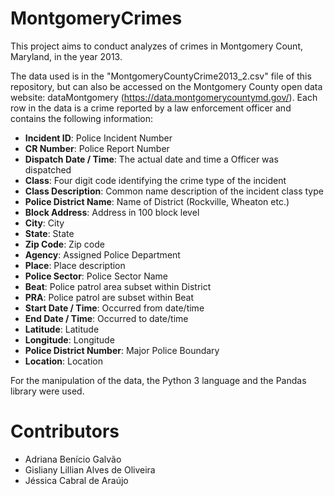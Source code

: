 # MontgomeryCrimes

This project aims to conduct analyzes of crimes in Montgomery Count, Maryland, in the year 2013.

The data used is in the "MontgomeryCountyCrime2013_2.csv" file of this repository, but can also be accessed on the Montgomery County open data website: dataMontgomery (https://data.montgomerycountymd.gov/). Each row in the data is a crime reported by a law enforcement officer and contains the following information:

* **Incident ID**: Police Incident Number
* **CR Number**: Police Report Number
* **Dispatch Date / Time**: The actual date and time a Officer was dispatched
* **Class**: Four digit code identifying the crime type of the incident
* **Class Description**: Common name description of the incident class type
* **Police District Name**: Name of District (Rockville, Wheaton etc.)
* **Block Address**: Address in 100 block level
* **City**: City
* **State**: State
* **Zip Code**: Zip code
* **Agency**: Assigned Police Department
* **Place**: Place description
* **Police Sector**: Police Sector Name
* **Beat**: Police patrol area subset within District
* **PRA**: Police patrol are subset within Beat
* **Start Date / Time**: Occurred from date/time
* **End Date / Time**: Occurred to date/time
* **Latitude**: Latitude
* **Longitude**: Longitude
* **Police District Number**: Major Police Boundary
* **Location**: Location

For the manipulation of the data, the Python 3 language and the Pandas library were used.



# Contributors

* Adriana Benício Galvão
* Gisliany Lillian Alves de Oliveira
* Jéssica Cabral de Araújo
